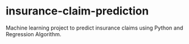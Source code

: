 # insurance-claim-prediction
Machine learning project to predict insurance claims using Python and Regression Algorithm.
